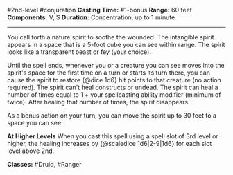 #2nd-level #conjuration
**Casting Time:** #1-bonus
**Range:** 60 feet
**Components:** V, S
**Duration:** Concentration, up to 1 minute

---

You call forth a nature spirit to soothe the wounded. The intangible spirit appears in a space that is a 5-foot cube you can see within range. The spirit looks like a transparent beast or fey (your choice).

Until the spell ends, whenever you or a creature you can see moves into the spirit's space for the first time on a turn or starts its turn there, you can cause the spirit to restore {@dice 1d6} hit points to that creature (no action required). The spirit can't heal constructs or undead. The spirit can heal a number of times equal to 1 + your spellcasting ability modifier (minimum of twice). After healing that number of times, the spirit disappears.

As a bonus action on your turn, you can move the spirit up to 30 feet to a space you can see.

**At Higher Levels**
When you cast this spell using a spell slot of 3rd level or higher, the healing increases by {@scaledice 1d6|2-9|1d6} for each slot level above 2nd.

**Classes:** #Druid, #Ranger
